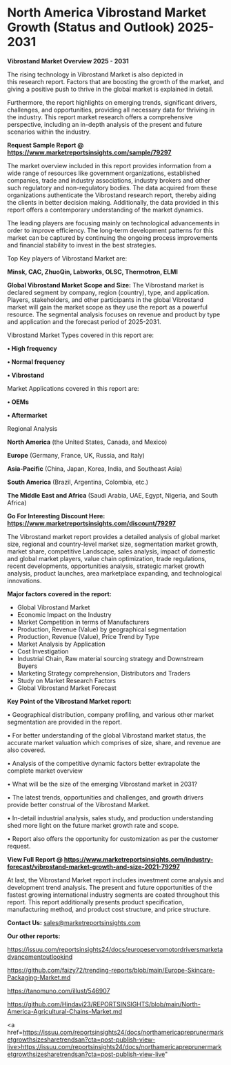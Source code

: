 # North America Vibrostand Market Growth (Status and Outlook) 2025-2031

<Strong> Vibrostand Market Overview 2025 - 2031</strong>

The rising technology in Vibrostand Market is also depicted in this research report. Factors that are boosting the growth of the market, and giving a positive push to thrive in the global market is explained in detail.

Furthermore, the report highlights on emerging trends, significant drivers, challenges, and opportunities, providing all necessary data for thriving in the industry. This report market research offers a comprehensive perspective, including an in-depth analysis of the present and future scenarios within the industry.

<strong>Request Sample Report @ <a href=https://www.marketreportsinsights.com/sample/79297>https://www.marketreportsinsights.com/sample/79297</a></strong>

The market overview included in this report provides information from a wide range of resources like government organizations, established companies, trade and industry associations, industry brokers and other such regulatory and non-regulatory bodies. The data acquired from these organizations authenticate the Vibrostand research report, thereby aiding the clients in better decision making. Additionally, the data provided in this report offers a contemporary understanding of the market dynamics.

The leading players are focusing mainly on technological advancements in order to improve efficiency. The long-term development patterns for this market can be captured by continuing the ongoing process improvements and financial stability to invest in the best strategies.

Top Key players of Vibrostand Market are:

<strong>Minsk, CAC, ZhuoQin, Labworks, OLSC, Thermotron, ELMI</strong>

<strong><b>Global Vibrostand Market Scope and Size:</b></strong>
The Vibrostand market is declared segment by company, region (country), type, and application. Players, stakeholders, and other participants in the global Vibrostand market will gain the market scope as they use the report as a powerful resource. The segmental analysis focuses on revenue and product by type and application and the forecast period of 2025-2031.

Vibrostand Market Types covered in this report are:

<strong>• High frequency

• Normal frequency

• Vibrostand</strong>

Market Applications covered in this report are:

<strong>• OEMs

• Aftermarket</strong> 

Regional Analysis

<strong>North America</strong> (the United States, Canada, and Mexico)

<strong>Europe</strong> (Germany, France, UK, Russia, and Italy)

<strong>Asia-Pacific</strong> (China, Japan, Korea, India, and Southeast Asia)

<strong>South America</strong> (Brazil, Argentina, Colombia, etc.)

<strong>The Middle East and Africa</strong> (Saudi Arabia, UAE, Egypt, Nigeria, and South Africa)

<strong>Go For Interesting Discount Here: <a href=https://www.marketreportsinsights.com/discount/79297>https://www.marketreportsinsights.com/discount/79297</a></strong>

The Vibrostand market report provides a detailed analysis of global market size, regional and country-level market size, segmentation market growth, market share, competitive Landscape, sales analysis, impact of domestic and global market players, value chain optimization, trade regulations, recent developments, opportunities analysis, strategic market growth analysis, product launches, area marketplace expanding, and technological innovations.

<strong><b>Major factors covered in the report:</b></strong>
<ul>
  <li>Global Vibrostand Market </li>
  <li>Economic Impact on the Industry</li>
  <li>Market Competition in terms of Manufacturers</li>
  <li>Production, Revenue (Value) by geographical segmentation</li>
  <li>Production, Revenue (Value), Price Trend by Type</li>
  <li>Market Analysis by Application</li>
  <li>Cost Investigation</li>
  <li>Industrial Chain, Raw material sourcing strategy and Downstream Buyers</li>
  <li>Marketing Strategy comprehension, Distributors and Traders</li>
  <li>Study on Market Research Factors</li>
  <li>Global Vibrostand Market Forecast</li>
</ul>

<strong><b>Key Point of the Vibrostand Market report:</b></strong>

• Geographical distribution, company profiling, and various other market segmentation are provided in the report.

• For better understanding of the global Vibrostand market status, the accurate market valuation which comprises of size, share, and revenue are also covered.

• Analysis of the competitive dynamic factors better extrapolate the complete market overview

• What will be the size of the emerging Vibrostand market in 2031?

• The latest trends, opportunities and challenges, and growth drivers provide better construal of the Vibrostand Market.

• In-detail industrial analysis, sales study, and production understanding shed more light on the future market growth rate and scope.

• Report also offers the opportunity for customization as per the customer request.

<strong><b>View Full Report @ <a href=https://www.marketreportsinsights.com/industry-forecast/vibrostand-market-growth-and-size-2021-79297>https://www.marketreportsinsights.com/industry-forecast/vibrostand-market-growth-and-size-2021-79297</a></b></strong>


At last, the Vibrostand Market report includes investment come analysis and development trend analysis. The present and future opportunities of the fastest growing international industry segments are coated throughout this report. This report additionally presents product specification, manufacturing method, and product cost structure, and price structure.

<strong>Contact Us:</strong>
sales@marketreportsinsights.com

<strong>Our other reports:</strong>

<a href=https://issuu.com/reportsinsights24/docs/europeservomotordriversmarketadvancementoutlookind>https://issuu.com/reportsinsights24/docs/europeservomotordriversmarketadvancementoutlookind</a>

<a href=https://github.com/faizy72/trending-reports/blob/main/Europe-Skincare-Packaging-Market.md>https://github.com/faizy72/trending-reports/blob/main/Europe-Skincare-Packaging-Market.md</a>

<a href=https://tanomuno.com/illust/546907>https://tanomuno.com/illust/546907</a>

<a href=https://github.com/Hindavi23/REPORTSINSIGHTS/blob/main/North-America-Agricultural-Chains-Market.md>https://github.com/Hindavi23/REPORTSINSIGHTS/blob/main/North-America-Agricultural-Chains-Market.md</a>

<a href=https://issuu.com/reportsinsights24/docs/northamericapreprunermarketgrowthsizesharetrendsan?cta=post-publish-view-live>https://issuu.com/reportsinsights24/docs/northamericapreprunermarketgrowthsizesharetrendsan?cta=post-publish-view-live</a>"
